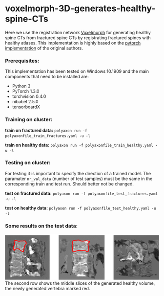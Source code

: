 # voxelmorph-3D-generates-healthy-spine-CTs # 
Here we use the registration network [Voxelmorph](https://arxiv.org/abs/1809.05231) for generating healthy spine CTs from fractured spine CTs by registrating fractured spines with 
healthy atlases. This implementation is highly based on the [pytorch implementation](https://github.com/voxelmorph/voxelmorph/tree/master/pytorch) of the original authors.
### Prerequisites: ###
This implementation has been tested on Windows 10.1909 and the main components that need to be installed are:
* Python 3
* PyTorch 1.3.0
* torchvision 0.4.0
* nibabel 2.5.0
* tensorboardX
 
 

### Training on cluster: ###
 
**train on fractured data:**    `polyaxon run -f polyaxonfile_train_fractures.yaml -u -l`

 **train on healthy data:**     `polyaxon run -f polyaxonfile_train_healthy.yaml -u -l`
 
 
 ### Testing on cluster: ###
 For testing it is important to specify the direction of a trained model. The paramater `nr_val_data` (number of test samples)
 must be the same in the corresponding train and test run. Should better not be changed.
 
 **test on fractured data:**    `polyaxon run -f polyaxonfile_test_fractures.yaml -u -l`
 
 **test on healthy data:**      `polyaxon run -f polyaxonfile_test_healthy.yaml -u -l`
 
 
 
### Some results on the test data: ###
![img](img/result.png)
The second row shows the middle slices of the generated healthy volume, the newly generated vertebra marked red.
 
